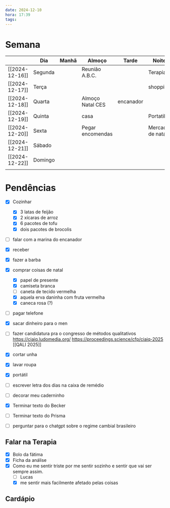 ```yaml
---
date: 2024-12-10
hora: 17:39
tags:
---
```

# Semana
|                | **Dia** | Manhã | Almoço           | Tarde     | Noite            |        |
| -------------- | ------- | ----- | ---------------- | --------- | ---------------- | ------ |
| [[2024-12-16]] | Segunda |       | Reunião A.B.C.   |           | Terapia          | perna  |
| [[2024-12-17]] | Terça   |       |                  |           | shopping         | peito  |
| [[2024-12-18]] | Quarta  |       | Almoço Natal CES | encanador |                  | Costas |
| [[2024-12-19]] | Quinta  |       | casa             |           | Portatil         |        |
| [[2024-12-20]] | Sexta   |       | Pegar encomendas |           | Mercado de natal |        |
| [[2024-12-21]] | Sábado  |       |                  |           |                  |        |
| [[2024-12-22]] | Domingo |       |                  |           |                  |        |
|                |         |       |                  |           |                  |        |

# Pendências
- [x] Cozinhar
	- [x] 3 latas de feijão
	- [x] 2 xícaras de arroz
	- [x] 6 pacotes de tofu
	- [x] dois pacotes de brocolis
- [ ] falar com a marina do encanador
- [x] receber
- [x] fazer a barba
- [x] comprar coisas de natal
	- [x] papel de presente
	- [x] camiseta branca
	- [ ] caneta de tecido vermelha
	- [x] aquela erva daninha com fruta vermelha
	- [x] caneca rosa (?)
- [ ] pagar telefone
- [x] sacar dinheiro para o men
- [ ] fazer candidatura pra o congresso de métodos qualitativos https://ciaiq.ludomedia.org/ https://proceedings.science/cfp/ciaiq-2025 [[QALI 2025]]
- [x] cortar unha
- [x] lavar roupa
- [x] portátil
- [ ] escrever letra dos dias na caixa de remédio
- [ ] decorar meu caderninho
- [x] Terminar texto do Becker
- [ ] Terminar texto do Prisma
- [ ] perguntar para o chatgpt sobre o regime cambial brasileiro




## Falar na Terapia
- [x] Bolo da fátima
- [x] Ficha da análise
- [x] Como eu me sentir triste por me sentir sozinho e sentir que vai ser sempre assim. 
	- [ ] Lucas
	- [x] me sentir mais facilmente afetado pelas coisas

## Cardápio





